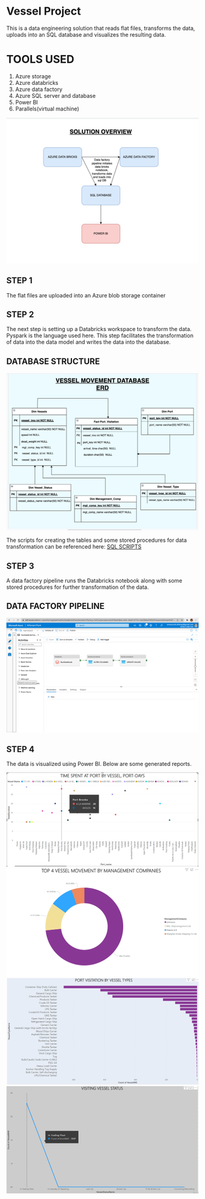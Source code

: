 # Vessel Project

This is a data engineering solution that reads flat files, transforms the data, uploads into an SQL database and visualizes the resulting data.

# TOOLS USED
  1. Azure storage
  2. Azure databricks
  3. Azure data factory
  4. Azure SQL server and database
  5. Power BI
  6. Parallels(virtual machine)

  ![alt text](https://github.com/adeniranwumi/vessel_project/blob/main/SOLUTION_OVERVIEW.png)


  ## STEP 1
  
  The flat files are uploaded into an Azure blob storage container
  
  
  ## STEP 2
  
  The next step is setting up a Databricks workspace to transform the data. Pyspark is the language used here. 
  This step facilitates the transformation of data into the data model and writes the data into the database.
  
   ## DATABASE STRUCTURE

  ![alt text](https://github.com/adeniranwumi/vessel_project/blob/main/Entity_relationship_diagram.png)
  
  The scripts for creating the tables and some stored procedures for data transformation can be referenced here: [SQL SCRIPTS](/scripts.sql)
  
  ## STEP 3
  
  A data factory pipeline runs the Databricks notebook along with some stored procedures for further transformation of the data.
  
   ## DATA FACTORY PIPELINE

  ![alt text](https://github.com/adeniranwumi/vessel_project/blob/main/Data_factory_pipeline.png)
  
  ## STEP 4
  
  The data is visualized using Power BI. Below are some generated reports.
  
  ![alt text](https://github.com/adeniranwumi/vessel_project/blob/main/REPORT1.png) 
  ![alt text](https://github.com/adeniranwumi/vessel_project/blob/main/REPORT2.png)
  ![alt text](https://github.com/adeniranwumi/vessel_project/blob/main/REPORT3.png)
  ![alt text](https://github.com/adeniranwumi/vessel_project/blob/main/REPORT4.png)
